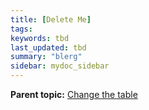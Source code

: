 ```yaml
---
title: [Delete Me]
tags:
keywords: tbd
last_updated: tbd
summary: "blerg"
sidebar: mydoc_sidebar
---
```



**Parent topic:** [Change the table](../../../pages/end_user_guide/end_user_search/change_the_table.html)
